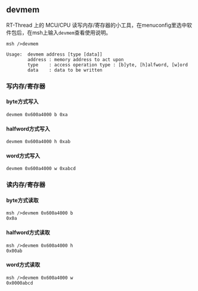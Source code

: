## devmem

RT-Thread 上的 MCU/CPU 读写内存/寄存器的小工具，在menuconfig里选中软件包后，在msh上输入`devmem`查看使用说明。

```
msh />devmem

Usage:  devmem address [type [data]]
        address : memory address to act upon
        type    : access operation type : [b]yte, [h]alfword, [w]ord
        data    : data to be written
```
### 写内存/寄存器

#### byte方式写入

```
devmem 0x600a4000 b 0xa
```

#### halfword方式写入

```
devmem 0x600a4000 h 0xab
```

#### word方式写入

```
devmem 0x600a4000 w 0xabcd
```

### 读内存/寄存器

#### byte方式读取

```
msh />devmem 0x600a4000 b
0x0a
```

#### halfword方式读取

```
msh />devmem 0x600a4000 h
0x00ab
```

#### word方式读取

```
msh />devmem 0x600a4000 w
0x0000abcd
```